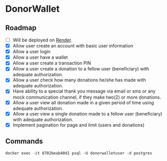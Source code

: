 # DonorWallet

## Roadmap

- [ ] Will be deployed on [Render](https://render.com).
- [x] Allow user create an account with basic user information
- [x] Allow a user login
- [x] Allow a user have a wallet
- [x] Allow a user create a transaction PIN
- [x] Allow a user create a donation to a fellow user (beneficiary) with adequate authorization.
- [x] Allow a user check how many donations he/she has made with adequate authorization.
- [x] Have ability to a special thank you message via email or sms or any mock communication channel, if they make two(2) or more donations.
- [x] Allow a user view all donation made in a given period of time using adequate authorization.
- [x] Allow a user view a single donation made to a fellow user (beneficiary) with adequate authorization.
- [x] Implement pagination for page and limit (users and donations)

## Commands

```shell
docker exec -it 8702beab40d1 psql -U donorwalletuser -d postgres
```
